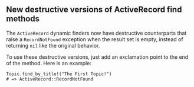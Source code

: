 ## New destructive versions of ActiveRecord find methods

The `ActiveRecord` dynamic finders now have destructive counterparts that raise a `RecordNotFound` exception when the result set is empty, instead of returning `nil` like the original behavior.

To use these destructive versions, just add an exclamation point to the end of the method. Here is an example:

	Topic.find_by_title!("The First Topic!")
	# => ActiveRecord::RecordNotFound
